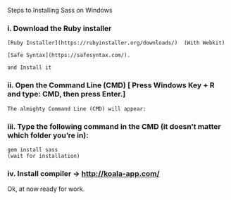 Steps to Installing Sass on Windows
### i. Download the Ruby installer 
	[Ruby Installer](https://rubyinstaller.org/downloads/)  (With Webkit)
	
	[Safe Syntax](https://safesyntax.com/).
	
	and Install it
### ii. Open the Command Line (CMD) [ Press Windows Key + R and type: CMD, then press Enter.]
	The almighty Command Line (CMD) will appear:
### iii. Type the following command in the CMD (it doesn’t matter which folder you’re in):
	gem install sass
	(wait for installation)

### iv. Install compiler -> http://koala-app.com/

Ok, at now ready for work.
